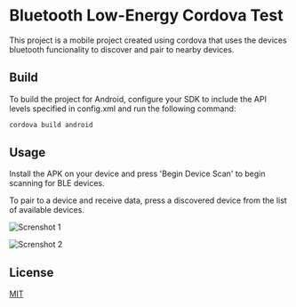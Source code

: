 # Bluetooth Low-Energy Cordova Test

This project is a mobile project created using cordova that uses the devices bluetooth funcionality to discover and pair to nearby devices.

## Build

To build the project for Android, configure your SDK to include the API levels specified in config.xml and run the following command:

```bash
cordova build android
```

## Usage

Install the APK on your device and press 'Begin Device Scan' to begin scanning for BLE devices.

To pair to a device and receive data, press a discovered device from the list of available devices.


![Screnshot 1](https://github.com/applabsllc/BLETest/blob/main/screnshots/image1.jpg?raw=true)

![Screnshot 2](https://github.com/applabsllc/BLETest/blob/main/screnshots/image2.jpg?raw=true)

## License
[MIT](https://choosealicense.com/licenses/mit/)
